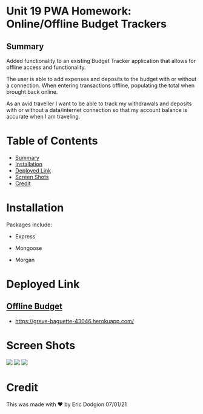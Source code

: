 # Unit 19 PWA Homework: Online/Offline Budget Trackers

## Summary

Added functionality to an existing Budget Tracker application that allows for offline access and functionality.

The user is able to add expenses and deposits to the budget with or without a connection. When entering transactions offline, populating the total when brought back online.


As an avid traveller I want to be able to track my withdrawals and deposits with or without a data/internet connection so that my account balance is accurate when I am traveling.


# Table of Contents

- [Summary](#summary)
- [Installation](#installation)
- [Deployed Link](#deployed-link)
- [Screen Shots](#screen-shots)
- [Credit](#credit)


# Installation

Packages include: 

- Express

- Mongoose

- Morgan


# Deployed Link

## [Offline Budget](https://greve-baguette-43046.herokuapp.com/)

- https://greve-baguette-43046.herokuapp.com/


# Screen Shots
![](images/)
![](images/)
![](images/)
 

# Credit
This was made with ❤️ by Eric Dodgion 07/01/21